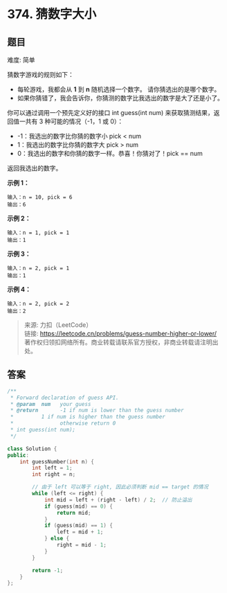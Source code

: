 # 374. 猜数字大小

## 题目

难度: 简单

猜数字游戏的规则如下：

- 每轮游戏，我都会从 **1** 到 **n** 随机选择一个数字。 请你猜选出的是哪个数字。
- 如果你猜错了，我会告诉你，你猜测的数字比我选出的数字是大了还是小了。

你可以通过调用一个预先定义好的接口 int guess(int num) 来获取猜测结果，返回值一共有 3 种可能的情况（-1，1 或 0）：

- -1：我选出的数字比你猜的数字小 pick < num
- 1：我选出的数字比你猜的数字大 pick > num
- 0：我选出的数字和你猜的数字一样。恭喜！你猜对了！pick == num

返回我选出的数字。

**示例 1：**

```
输入：n = 10, pick = 6
输出：6

```

**示例 2：**

```
输入：n = 1, pick = 1
输出：1

```

**示例 3：**

```
输入：n = 2, pick = 1
输出：1

```

**示例 4：**

```
输入：n = 2, pick = 2
输出：2

```

> 来源: 力扣（LeetCode）  
> 链接: <https://leetcode.cn/problems/guess-number-higher-or-lower/>  
> 著作权归领扣网络所有。商业转载请联系官方授权，非商业转载请注明出处。

## 答案

```c++
/** 
 * Forward declaration of guess API.
 * @param  num   your guess
 * @return       -1 if num is lower than the guess number
 *         1 if num is higher than the guess number
 *               otherwise return 0
 * int guess(int num);
 */

class Solution {
public:
    int guessNumber(int n) {
        int left = 1;
        int right = n;

        // 由于 left 可以等于 right, 因此必须判断 mid == target 的情况
        while (left <= right) {
            int mid = left + (right - left) / 2;  // 防止溢出
            if (guess(mid) == 0) {
                return mid;
            }
            if (guess(mid) == 1) {
                left = mid + 1;
            } else {
                right = mid - 1;
            }
        }

        return -1;
    }
};
```
